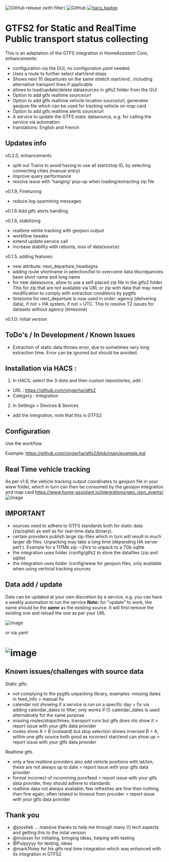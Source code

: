 ![GitHub release (with filter)](https://img.shields.io/github/v/release/vingerha/gtfs2) ![GitHub](https://img.shields.io/github/license/vingerha/gtfs2) [![hacs_badge](https://img.shields.io/badge/HACS-Default-orange.svg)](https://github.com/custom-components/hacs)

# GTFS2 for Static and RealTime Public transport status collecting
This is an adaptation of the GTFS integration in HomeAssistant Core, enhancements:
- configuration via the GUI, no configuration.yaml needed
- Uses a route to further select start/end stops
- Shows next 10 departures on the same stretch start/end , including alternative transport lines if applicable
- allows to load/update/delete datasources in gtfs2 folder from the GUI
- Option to add gtfs realtime source/url
- Option to add gtfs realtime vehicle location source/url, generates geojson file which can be used for tracking vehicle on map card
- Option to add gtfs realtime alerts source/url
- A service to update the GTFS static datasource, e.g. for calling the service via automation
- translations: English and French 

## Updates info

v0.2.0, enhancements
- split out Trains to avoid having to use all start/stop ID, by selecting connecting cities (manual entry)
- improve query performance
- resolve issue with 'hanging' pop-up when loading/extracting zip file

v0.1.9, Finetuning
- reduce log-spamming messages

v0.1.8 Add gtfs alerts handling

v0.1.6, stabilizing
- realtime vehile tracking with geojson output
- workflow tweaks
- extend update service call
- increase stability with reboots, loss of data(source)

v0.1.5, adding features:
- new attribute: next_departure_headsigns
- adding route shortname in selection/list to overcome data discrepancies been short name and long name
- for new datasource, allow to use a self-placed zip file in the gtfs2 folder. This for zip that are not available via URL or zip with data that may need modification to comply with extraction conditions by pygtfs
- timezone for next_departure is now used in order: agency (delivering data), if not > HA system, if not > UTC. This to resolve TZ issues for datasets without agency (timezone)

v0.1.0: initial version

## ToDo's / In Development / Known Issues

- Extraction of static data throws error, due to sometimes very long extraction time. Error can be ignored but should be avoided.

## Installation via HACS :

1. In  HACS, select the 3-dots and then custom repositories, add :
- URL : https://github.com/vingerha/gtfs2
- Category : Integration

2. In Settings > Devices & Sevices
- add the integration, note that this is GTFS2

## Configuration
Use the workflow

Example: https://github.com/vingerha/gtfs2/blob/main/example.md

## Real Time vehicle tracking

As per v1.6, the vehicle tracking output coordinates to geojson file in your www folder, which in turn can then be consumed by the geosjon integration and map card https://www.home-assistant.io/integrations/geo_json_events/
![image](https://github.com/vingerha/gtfs2/assets/44190435/a3cbea60-46f1-40e9-88c5-4b9a0519c782)


## **IMPORTANT**
- sources need to adhere to GTFS standards both for static data (zip/sqlite) as well as for real-time data (binary). 
- certain providers publish large zip-files which in turn will result in much larger db files. Unpacking may take a long time (depending HA server perf.). Example for a 117Mb zip: ~2hrs to unpack to a 7Gb sqlite
- the integration uses folder /config/gtfs2 to store the datafiles (zip and sqlite)
- the integration uses folder /config/www for geojson files, only available when using verhical tracking sources

## Data add / update
Data can be updated at your own discretion by a service, e.g. you can have a weekly automation to run the service
**Note:** for "update" to work, the name should be the ***same*** as the existing source. It will first remove the existing one and reload the one as per your URL

![image](https://github.com/vingerha/gtfs2/assets/44190435/2d639afa-376b-4956-8223-2c982dc537cb)

or via yaml

![image](https://github.com/vingerha/gtfs2/assets/44190435/0d50bb87-c081-4cd6-8dc5-9603a44c21a4)
=======
## Known issues/challenges with source data

Static gtfs:
- not complying to the pygtfs unpacking library, examples: missing dates in feed_info > manual fix
- calendar not showing if a service is run on a specific day > fix via adding calendar_dates to filter, only works if (!) calendar_dates is used alternatively for the same purpose
- missing routes/stops/times, transport runs but gtfs does nto show it > report issue with your gtfs data provider
- routes show A > B (outward) but stop selection shows inversed B > A, within one gtfs source both good as incorrect start/end can show up  > report issue with your gtfs data provider

Realtime gtfs
- only a few realtime providers also add vehicle positions with lat/lon, these are not always up to date > report issue with your gtfs data provider
- format incorrect of incomming json/feed > report issue with your gtfs data provider, they should adhere to standards
- realtime data not always available, few refreshes are fine then nothing then fine again, often related to timeout from provider > report issue with your gtfs data provider

## Thank you
- @joostlek ... massive thanks to help me through many (!) tech aspects and getting this to the inital version
- @mxbssn for initiating, bringing ideas, helping with testing
- @Pulpyyyy for testing, ideas
- @mark1foley for his gtfs real time integration which was enhanced with its integration in GTFS2

